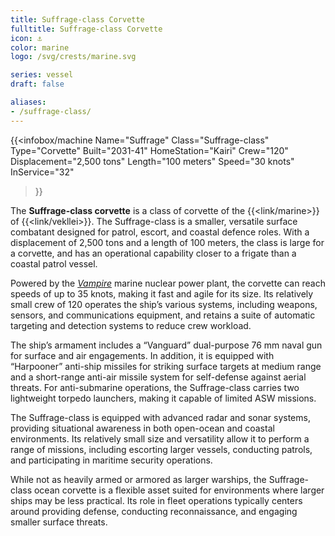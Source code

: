 ```yaml
---
title: Suffrage-class Corvette
fulltitle: Suffrage-class Corvette
icon: ⚓️
color: marine
logo: /svg/crests/marine.svg

series: vessel
draft: false

aliases:
- /suffrage-class/
---
```

{{<infobox/machine
	Name="Suffrage"
	Class="Suffrage-class"
	Type="Corvette"
	Built="2031-41"
	HomeStation="Kairi"
	Crew="120"
	Displacement="2,500 tons"
	Length="100 meters"
	Speed="30 knots"
	InService="32"
>}}

The **Suffrage-class corvette** is a class of corvette of the {{<link/marine>}} of {{<link/vekllei>}}. The Suffrage-class is a smaller, versatile surface combatant designed for patrol, escort, and coastal defence roles. With a displacement of 2,500 tons and a length of 100 meters, the class is large for a corvette, and has an operational capability closer to a frigate than a coastal patrol vessel.

Powered by the [*Vampire*](/nmpr/) marine nuclear power plant, the corvette can reach speeds of up to 35 knots, making it fast and agile for its size. Its relatively small crew of 120 operates the ship’s various systems, including weapons, sensors, and communications equipment, and retains a suite of automatic targeting and detection systems to reduce crew workload.

The ship’s armament includes a “Vanguard” dual-purpose 76 mm naval gun for surface and air engagements. In addition, it is equipped with “Harpooner” anti-ship missiles for striking surface targets at medium range and a short-range anti-air missile system for self-defense against aerial threats. For anti-submarine operations, the Suffrage-class carries two lightweight torpedo launchers, making it capable of limited ASW missions.

The Suffrage-class is equipped with advanced radar and sonar systems, providing situational awareness in both open-ocean and coastal environments. Its relatively small size and versatility allow it to perform a range of missions, including escorting larger vessels, conducting patrols, and participating in maritime security operations.

While not as heavily armed or armored as larger warships, the Suffrage-class ocean corvette is a flexible asset suited for environments where larger ships may be less practical. Its role in fleet operations typically centers around providing defense, conducting reconnaissance, and engaging smaller surface threats.
